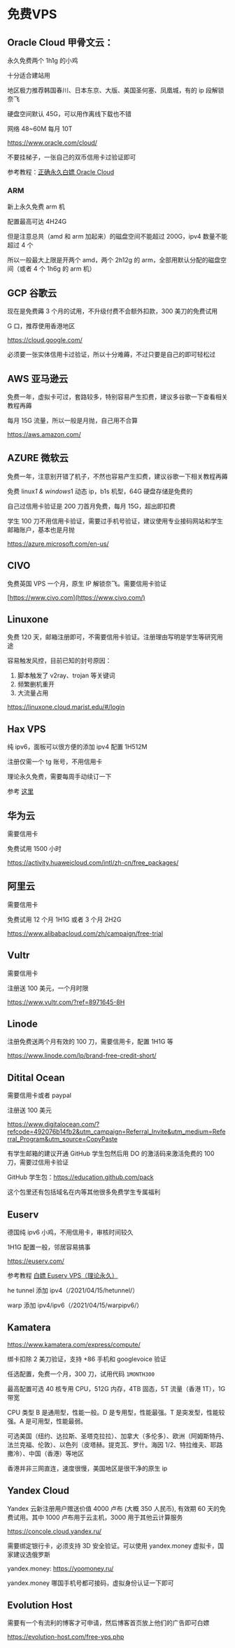 # 免费VPS

## Oracle Cloud 甲骨文云：

永久免费两个 1h1g 的小鸡

十分适合建站用

地区极力推荐韩国春川、日本东京、大版、美国圣何塞、凤凰城，有的 ip 段解锁奈飞

硬盘空间默认 45G，可以用作离线下载也不错

网络 48~60M 每月 10T

https://www.oracle.com/cloud/

不要挂梯子，一张自己的双币信用卡过验证即可

参考教程：[正确永久白嫖 Oracle Cloud](https://ednovas.xyz/2021/01/14/oraclecloud/)

### ARM

新上永久免费 arm 机

配置最高可达 4H24G

但是注意总共（amd 和 arm 加起来）的磁盘空间不能超过 200G，ipv4 数量不能超过 4 个

所以一般最大上限是开两个 amd，两个 2h12g 的 arm，全部用默认分配的磁盘空间（或者 4 个 1h6g 的 arm 机）

## GCP 谷歌云

现在是免费薅 3 个月的试用，不升级付费不会额外扣款，300 美刀的免费试用

G 口，推荐使用香港地区

https://cloud.google.com/

必须要一张实体信用卡过验证，所以十分难薅，不过只要是自己的即可轻松过

## AWS 亚马逊云

免费一年，虚拟卡可过，套路较多，特别容易产生扣费，建议多谷歌一下查看相关教程再薅

每月 15G 流量，所以一般是月抛，自己用不合算

https://aws.amazon.com/

## AZURE 微软云

免费一年，注意别开错了机子，不然也容易产生扣费，建议谷歌一下相关教程再薅

免费 linux*1 & windows*1 动态 ip，b1s 机型，64G 硬盘存储是免费的

自己过信用卡验证是 200 刀首月免费，每月 15G，超出即扣费

学生 100 刀不用信用卡验证，需要过手机号验证，建议使用专业接码网站和学生邮箱账户，基本也是月抛

https://azure.microsoft.com/en-us/

## CIVO

免费英国 VPS 一个月，原生 IP 解锁奈飞。需要信用卡验证

[https://www.civo.com](https://www.civo.com/)

## Linuxone

免费 120 天，邮箱注册即可，不需要信用卡验证。注册理由写明是学生等研究用途

容易触发风控，目前已知的封号原因：

1. 脚本触发了 v2ray、trojan 等关键词
2. 频繁删机重开
3. 大流量占用

https://linuxone.cloud.marist.edu/#/login

## Hax VPS

纯 ipv6，面板可以很方便的添加 ipv4 配置 1H512M

注册仅需一个 tg 账号，不用信用卡

理论永久免费，需要每周手动续订一下

参考 [这里](https://ednovas.xyz/2021/10/04/haxvps/)

## 华为云

需要信用卡

免费试用 1500 小时

https://activity.huaweicloud.com/intl/zh-cn/free_packages/

## 阿里云

需要信用卡

免费试用 12 个月 1H1G 或者 3 个月 2H2G

https://www.alibabacloud.com/zh/campaign/free-trial

## Vultr

需要信用卡

注册送 100 美元，一个月时限

https://www.vultr.com/?ref=8971645-8H

## Linode

注册免费送两个月有效的 100 刀，需要信用卡，配置 1H1G 等

https://www.linode.com/lp/brand-free-credit-short/

## Ditital Ocean

需要信用卡或者 paypal

注册送 100 美元

https://www.digitalocean.com/?refcode=492076b14fb2&utm_campaign=Referral_Invite&utm_medium=Referral_Program&utm_source=CopyPaste

有学生邮箱的建议开通 GitHub 学生包然后用 DO 的激活码来激活免费的 100 刀，需要过信用卡验证

GitHub 学生包：https://education.github.com/pack

这个包里还有包括域名在内等其他很多免费学生专属福利

## Euserv

德国纯 ipv6 小鸡，不用信用卡，审核时间较久

1H1G 配置一般，邻居容易搞事

https://euserv.com/

参考教程 [白嫖 Euserv VPS（理论永久）](https://ednovas.xyz/2021/01/16/euserv/)

he tunnel 添加 ipv4（/2021/04/15/hetunnel/）

warp 添加 ipv4/ipv6（/2021/04/15/warpipv6/）

## Kamatera

https://www.kamatera.com/express/compute/

绑卡扣除 2 美刀验证，支持 +86 手机和 googlevoice 验证

任选配置，免费一个月，300 刀，试用代码 `1MONTH300`

最高配置可选 40 核专用 CPU，512G 内存，4TB 固态，5T 流量（香港 1T），1G 带宽

CPU 类型 B 是通用型，性能一般。D 是专用型，性能最强。T 是突发型，性能较强。A 是可用型，性能最弱。

可选美国（纽约、达拉斯、圣塔克拉拉）、加拿大（多伦多）、欧洲（阿姆斯特丹、法兰克福、伦敦）、以色列（皮塔赫。提克瓦、罗什。海因 1/2、特拉维夫、耶路撒冷）、中国（香港）等地区

香港并非三网直连，速度很慢，美国地区是很干净的原生 ip

## Yandex Cloud

Yandex 云新注册用户赠送价值 4000 卢布 (大概 350 人民币), 有效期 60 天的免费试用。其中 1000 卢布用于云主机，3000 用于其他云计算服务

https://concole.cloud.yandex.ru/

需要绑定银行卡，必须支持 3D 安全验证。可以使用 yandex.money 虚拟卡，国家建议选俄罗斯

yandex.money: https://yoomoney.ru/

yandex.money 哪国手机号都可接码，虚拟身份认证一下即可

## Evolution Host

需要有一个有流利的博客才可申请，然后博客首页放上他们的广告即可白嫖

https://evolution-host.com/free-vps.php